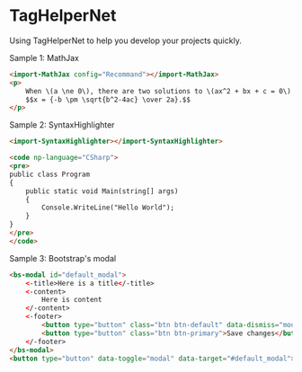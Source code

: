 # TagHelperNet
Using TagHelperNet to help you develop your projects quickly.

Sample 1: MathJax
```HTML
<import-MathJax config="Recommand"></import-MathJax>
<p>
    When \(a \ne 0\), there are two solutions to \(ax^2 + bx + c = 0\) and they are
    $$x = {-b \pm \sqrt{b^2-4ac} \over 2a}.$$
</p>
```

Sample 2: SyntaxHighlighter
```HTML
<import-SyntaxHighlighter></import-SyntaxHighlighter>

<code np-language="CSharp">
<pre>
public class Program
{
    public static void Main(string[] args)
    {
        Console.WriteLine("Hello World");
    }
}
</pre>
</code>
```

Sample 3: Bootstrap's modal
```HTML
<bs-modal id="default_modal">
    <-title>Here is a title</-title>
    <-content>
        Here is content
    </-content>
    <-footer>
        <button type="button" class="btn btn-default" data-dismiss="modal">Close</button>
        <button type="button" class="btn btn-primary">Save changes</button>
    </-footer>
</bs-modal>
<button type="button" data-toggle="modal" data-target="#default_modal">S</button>
```
